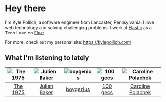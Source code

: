 # Hey there


I'm Kyle Pollich, a software engineer from Lancaster, Pennsylvania. I love web technology and solving challenging problems.
I work at [Elastic](https://www.elastic.co/) as a Tech Lead on [Fleet](https://www.elastic.co/guide/en/fleet/current/fleet-overview.html).

For more, check out my personal site: https://kylepollich.com/

## What I'm listening to lately

<!-- begin artists -->
  |![The 1975](https://i.scdn.co/image/ab6761610000f17889348336354096fd4e36ca73)|![Julien Baker](https://i.scdn.co/image/ab6761610000f17809239cf62ab2187c023fcee4)|![boygenius](https://i.scdn.co/image/ab6761610000f1781a6373c01e8b86e289859f57)|![100 gecs](https://i.scdn.co/image/ab6761610000f178d77a9c855001f3a9b5815bc0)|![Caroline Polachek](https://i.scdn.co/image/ab6761610000f178d06f948216f34ea0298aef43)|
  |:---:|:---:|:---:|:---:|:---:|
  |[The 1975](https://open.spotify.com/artist/3mIj9lX2MWuHmhNCA7LSCW)|[Julien Baker](https://open.spotify.com/artist/12zbUHbPHL5DGuJtiUfsip)|[boygenius](https://open.spotify.com/artist/1hLiboQ98IQWhpKeP9vRFw)|[100 gecs](https://open.spotify.com/artist/6PfSUFtkMVoDkx4MQkzOi3)|[Caroline Polachek](https://open.spotify.com/artist/4Ge8xMJNwt6EEXOzVXju9a)|
<!-- end artists -->
